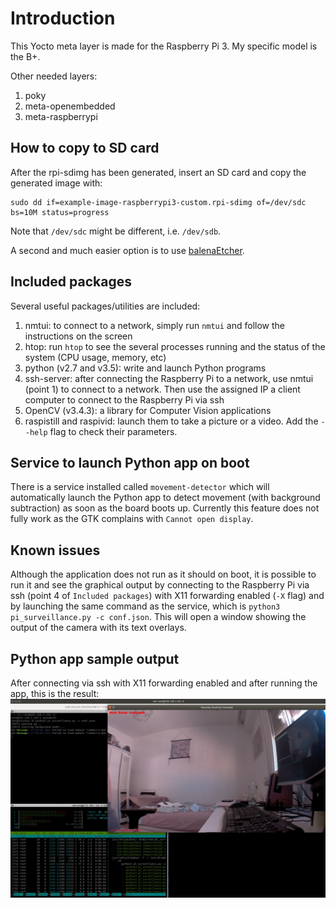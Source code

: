 # Introduction
This Yocto meta layer is made for the Raspberry Pi 3. My specific model is the B+.

Other needed layers:
1. poky
2. meta-openembedded
3. meta-raspberrypi

## How to copy to SD card
After the rpi-sdimg has been generated, insert an SD card and copy the generated image with:
```
sudo dd if=example-image-raspberrypi3-custom.rpi-sdimg of=/dev/sdc bs=10M status=progress
```

Note that `/dev/sdc` might be different, i.e. `/dev/sdb`.

A second and much easier option is to use [balenaEtcher](https://www.balena.io/etcher/).

## Included packages
Several useful packages/utilities are included:
1. nmtui: to connect to a network, simply run `nmtui` and follow the instructions on the screen
2. htop: run `htop` to see the several processes running and the status of the system (CPU usage, memory, etc)
3. python (v2.7 and v3.5): write and launch Python programs
4. ssh-server: after connecting the Raspberry Pi to a network, use nmtui (point 1) to connect to a network. Then use the assigned IP a client computer to connect to the Raspberry Pi via ssh
5. OpenCV (v3.4.3): a library for Computer Vision applications
6. raspistill and raspivid: launch them to take a picture or a video. Add the `--help` flag to check their parameters.

## Service to launch Python app on boot
There is a service installed called `movement-detector` which will automatically launch the Python app to detect movement (with background subtraction) as soon as the board boots up. Currently this feature does not fully work as the GTK complains with `Cannot open display`.
 
## Known issues
Although the application does not run as it should on boot, it is possible to run it and see the graphical output by connecting to the Raspberry Pi via ssh (point 4 of `Included packages`) with X11 forwarding enabled (`-X` flag) and by launching the same command as the service, which is `python3 pi_surveillance.py -c conf.json`. This will open a window showing the output of the camera with its text overlays.

## Python app sample output
After connecting via ssh with X11 forwarding enabled and after running the app, this is the result:
![alt text](https://github.com/BourbonCreams/meta-lorenzo/blob/master/screenshot.jpg?raw=true)
